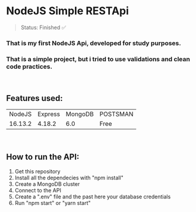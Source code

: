 <h1>NodeJS Simple RESTApi</h1>

> Status: Finished ✅

### That is my first NodeJS Api, developed for study purposes.
### That is a simple project, but i tried to use validations and clean code practices.

<br>

## Features used:

<table>
  <tr>
    <td>NodeJS</td>
    <td>Express</td>
    <td>MongoDB</td>
    <td>POSTSMAN</td>
  </tr>
  
  <tr>
    <td>16.13.2</td>
    <td>4.18.2</td>
    <td>6.0</td>
    <td>Free</td>
  </tr>
<table>

<br>

## How to run the API:

1. Get this repository
2. Install all the dependecies with "npm install"
3. Create a MongoDB cluster
4. Connect to the API
5. Create a ".env" file and the past here your database credentials
6. Run "npm start" or "yarn start"

